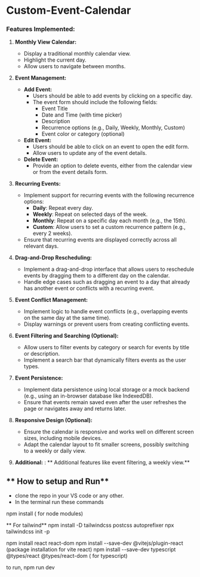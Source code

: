 # Custom-Event-Calendar


### **Features Implemented:**

1. **Monthly View Calendar:**
    - Display a traditional monthly calendar view.
    - Highlight the current day.
    - Allow users to navigate between months.
2. **Event Management:**
    - **Add Event:**
        - Users should be able to add events by clicking on a specific day.
        - The event form should include the following fields:
            - Event Title
            - Date and Time (with time picker)
            - Description
            - Recurrence options (e.g., Daily, Weekly, Monthly, Custom)
            - Event color or category (optional)
    - **Edit Event:**
        - Users should be able to click on an event to open the edit form.
        - Allow users to update any of the event details.
    - **Delete Event:**
        - Provide an option to delete events, either from the calendar view or from the event details form.
3. **Recurring Events:**
    - Implement support for recurring events with the following recurrence options:
        - **Daily**: Repeat every day.
        - **Weekly**: Repeat on selected days of the week.
        - **Monthly**: Repeat on a specific day each month (e.g., the 15th).
        - **Custom**: Allow users to set a custom recurrence pattern (e.g., every 2 weeks).
    - Ensure that recurring events are displayed correctly across all relevant days.
4. **Drag-and-Drop Rescheduling:**
    - Implement a drag-and-drop interface that allows users to reschedule events by dragging them to a different day on the calendar.
    - Handle edge cases such as dragging an event to a day that already has another event or conflicts with a recurring event.
5. **Event Conflict Management:**
    - Implement logic to handle event conflicts (e.g., overlapping events on the same day at the same time).
    - Display warnings or prevent users from creating conflicting events.
6. **Event Filtering and Searching (Optional):**
    - Allow users to filter events by category or search for events by title or description.
    - Implement a search bar that dynamically filters events as the user types.
7. **Event Persistence:**
    - Implement data persistence using local storage or a mock backend (e.g., using an in-browser database like IndexedDB).
    - Ensure that events remain saved even after the user refreshes the page or navigates away and returns later.
8. **Responsive Design (Optional):**
    - Ensure the calendar is responsive and works well on different screen sizes, including mobile devices.
    - Adapt the calendar layout to fit smaller screens, possibly switching to a weekly or daily view.

9. **Additional:** :  ** Additional features like event filtering, a weekly view.** 


##  ** How to setup and Run** 
- clone the repo in your VS code or any other.
- In the terminal run these commands

npm install  ( for node modules)

** For tailwind**
npm install -D tailwindcss postcss autoprefixer
npx tailwindcss init -p

npm install react react-dom
npm install --save-dev @vitejs/plugin-react  (package installation for vite react)
npm install --save-dev typescript @types/react @types/react-dom ( for typescript)

to run,
npm run dev





